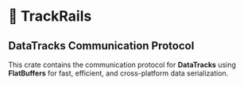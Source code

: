 # 🚂 TrackRails 
## DataTracks Communication Protocol 

This crate contains the communication protocol for **DataTracks** using **FlatBuffers** for fast, efficient, and cross-platform data serialization.
